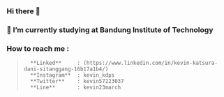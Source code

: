 ### Hi there 👋

###  🔭 I’m currently studying at **Bandung Institute of Technology**
###  How to reach me :
>       **Linked**     : (https://www.linkedin.com/in/kevin-katsura-dani-sitanggang-16b17a1b4/)
>       **Instagram**  : kevin_kdps
>       **Twitter**    : kevin57223037
>       **Line**       : kevin23march
<!--
**kevinkatsura/kevinkatsura** is a ✨ _special_ ✨ repository because its `README.md` (this file) appears on your GitHub profile.

Here are some ideas to get you started:

- 🌱 I’m currently learning Web Development 
- 👯 I’m looking to collaborate on ...
- 🤔 I’m looking for help with ...
- 💬 Ask me about ...
- 📫 How to reach me: ...
- 😄 Pronouns: ...
- ⚡ Fun fact: ...
-->
